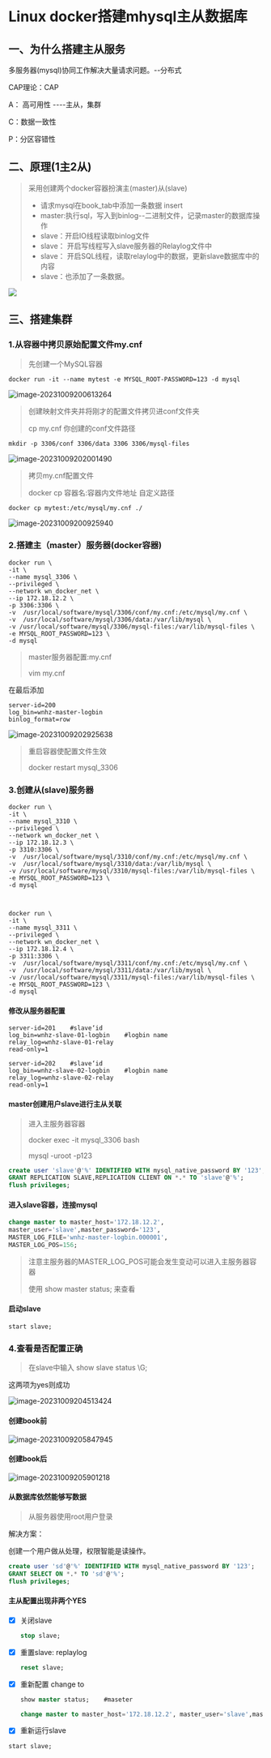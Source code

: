 # Linux docker搭建mhysql主从数据库

## 一、为什么搭建主从服务

多服务器(mysql)协同工作解决大量请求问题。--分布式

CAP理论：CAP

A： 高可用性  ----主从，集群

C：数据一致性

P：分区容错性

## 二、原理(1主2从)

> 采用创建两个docker容器扮演主(master)从(slave)
>
> - 请求mysql在book_tab中添加一条数据 insert
> - master:执行sql，写入到binlog--二进制文件，记录master的数据库操作
> - slave：开启IO线程读取binlog文件
> - slave： 开启写线程写入slave服务器的Relaylog文件中
> - slave： 开启SQL线程，读取relaylog中的数据，更新slave数据库中的内容
> - slave：也添加了一条数据。



![](https://raw.githubusercontent.com/DecZeroTwo/blogimage/main/images/202310092000584.png)



## 三、搭建集群

### 1.从容器中拷贝原始配置文件my.cnf

> 先创建一个MySQL容器

```shell
docker run -it --name mytest -e MYSQL_ROOT-PASSWORD=123 -d mysql
```



![image-20231009200613264](https://raw.githubusercontent.com/DecZeroTwo/blogimage/main/images/202310092006329.png)



> 创建映射文件夹并将刚才的配置文件拷贝进conf文件夹
>
> cp my.cnf 你创建的conf文件路径

```shell
mkdir -p 3306/conf 3306/data 3306 3306/mysql-files
```



![image-20231009202001490](https://raw.githubusercontent.com/DecZeroTwo/blogimage/main/images/202310092020539.png)



> 拷贝my.cnf配置文件
>
> docker cp 容器名:容器内文件地址 自定义路径



```shell
docker cp mytest:/etc/mysql/my.cnf ./
```



![image-20231009200925940](https://raw.githubusercontent.com/DecZeroTwo/blogimage/main/images/202310092009992.png)

### 2.搭建主（master）服务器(docker容器) 

```shell
docker run \
-it \
--name mysql_3306 \
--privileged \
--network wn_docker_net \
--ip 172.18.12.2 \
-p 3306:3306 \
-v  /usr/local/software/mysql/3306/conf/my.cnf:/etc/mysql/my.cnf \
-v  /usr/local/software/mysql/3306/data:/var/lib/mysql \
-v /usr/local/software/mysql/3306/mysql-files:/var/lib/mysql-files \
-e MYSQL_ROOT_PASSWORD=123 \
-d mysql
```



> master服务器配置:my.cnf
>
> vim my.cnf

在最后添加

```shell
server-id=200
log_bin=wnhz-master-logbin
binlog_format=row
```



![image-20231009202925638](https://raw.githubusercontent.com/DecZeroTwo/blogimage/main/images/202310092029684.png)

> 重启容器使配置文件生效
>
> docker restart mysql_3306



### 3.创建从(slave)服务器



```shell
docker run \
-it \
--name mysql_3310 \
--privileged \
--network wn_docker_net \
--ip 172.18.12.3 \
-p 3310:3306 \
-v  /usr/local/software/mysql/3310/conf/my.cnf:/etc/mysql/my.cnf \
-v  /usr/local/software/mysql/3310/data:/var/lib/mysql \
-v /usr/local/software/mysql/3310/mysql-files:/var/lib/mysql-files \
-e MYSQL_ROOT_PASSWORD=123 \
-d mysql



docker run \
-it \
--name mysql_3311 \
--privileged \
--network wn_docker_net \
--ip 172.18.12.4 \
-p 3311:3306 \
-v  /usr/local/software/mysql/3311/conf/my.cnf:/etc/mysql/my.cnf \
-v  /usr/local/software/mysql/3311/data:/var/lib/mysql \
-v /usr/local/software/mysql/3311/mysql-files:/var/lib/mysql-files \
-e MYSQL_ROOT_PASSWORD=123 \
-d mysql
```

#### 修改从服务器配置

```
server-id=201    #slave‘id
log_bin=wnhz-slave-01-logbin    #logbin name
relay_log=wnhz-slave-01-relay
read-only=1
```
```
server-id=202    #slave‘id
log_bin=wnhz-slave-02-logbin    #logbin name
relay_log=wnhz-slave-02-relay
read-only=1
```

#### master创建用户slave进行主从关联

> 进入主服务器容器
>
> docker exec -it mysql_3306 bash
>
> mysql -uroot -p123



```sql
create user 'slave'@'%' IDENTIFIED WITH mysql_native_password BY '123';
GRANT REPLICATION SLAVE,REPLICATION CLIENT ON *.* TO 'slave'@'%';
flush privileges;
```

#### 进入slave容器，连接mysql



```sql
change master to master_host='172.18.12.2',
master_user='slave',master_password='123',
MASTER_LOG_FILE='wnhz-master-logbin.000001',
MASTER_LOG_POS=156;
```



> 注意主服务器的MASTER_LOG_POS可能会发生变动可以进入主服务器容器
>
> 使用 show master status; 来查看



#### 启动slave

```shell
start slave;
```



### 4.查看是否配置正确

> 在slave中输入 show slave status \G;

这两项为yes则成功



![image-20231009204513424](https://raw.githubusercontent.com/DecZeroTwo/blogimage/main/images/202310092045534.png)

#### 创建book前

![image-20231009205847945](https://raw.githubusercontent.com/DecZeroTwo/blogimage/main/images/202310092058989.png)

#### 创建book后

![image-20231009205901218](https://raw.githubusercontent.com/DecZeroTwo/blogimage/main/images/202310092059257.png)



#### 从数据库依然能够写数据

> 从服务器使用root用户登录

解决方案：

创建一个用户做从处理，权限智能是读操作。

```sql
create user 'sd'@'%' IDENTIFIED WITH mysql_native_password BY '123';
GRANT SELECT ON *.* TO 'sd'@'%';
flush privileges;
```

#### 主从配置出现非两个YES

- [x] 关闭slave

  ```sql
  stop slave;
  ```

- [x] 重置slave: replaylog

  ```sql
  reset slave;
  ```

- [x] 重新配置 change to

  ```sql
  show master status;    #maseter
  
  change master to master_host='172.18.12.2', master_user='slave',master_password='123',MASTER_LOG_FILE='wnhz-master-logbin.000001',MASTER_LOG_POS=156;  #slave
  ```

- [x]  重新运行slave

  ```
  start slave;
  ```

  
